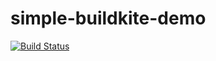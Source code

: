 # simple-buildkite-demo

[![Build Status](https://badge.buildkite.com/66579976e9047fb0b411bf1ee693de56cd04cc2b1908371d1f.svg)](https://buildkite.com/personal-57/simple-demo)